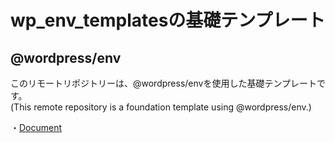 # wp_env_templatesの基礎テンプレート
## @wordpress/env

このリモートリポジトリーは、@wordpress/envを使用した基礎テンプレートです。<br>
(This remote repository is a foundation template using @wordpress/env.)

・[Document](https://ja.wordpress.org/team/handbook/block-editor/reference-guides/packages/packages-env/)
